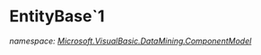 ﻿# EntityBase`1
_namespace: <a href="#" onClick="load('/docs/Microsoft.VisualBasic.DataMining.ComponentModel/index.md')">Microsoft.VisualBasic.DataMining.ComponentModel</a>_






